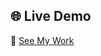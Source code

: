 ## 🌐 Live Demo

🔗 [See My Work](https://tejaschorge.github.io/StyleLogic-Snips/Button-Ripple-Effect)


